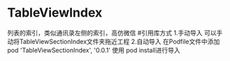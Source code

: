# TableViewIndex
列表的索引，类似通讯录左侧的索引，高仿微信
#引用库方式
1.手动导入
可以手动将TableViewSectionIndex文件夹拖近工程
2.自动导入
在Podfile文件中添加 pod 'TableViewSectionIndex', '0.0.1'
使用 pod install进行导入
